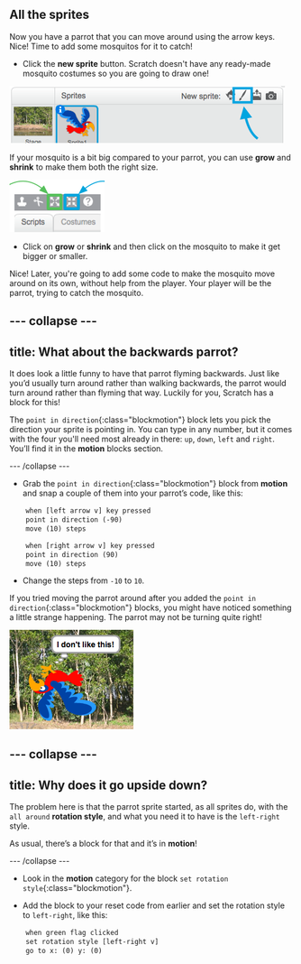 ## All the sprites

Now you have a parrot that you can move around using the arrow keys. Nice! Time to add some mosquitos for it to catch!

+ Click the **new sprite** button. Scratch doesn't have any ready-made mosquito costumes so you are going to draw one!

![](images/spritesPaintNew.png)

If your mosquito is a bit big compared to your parrot, you can use **grow** and **shrink** to make them both the right size. 

![](images/sprites2.png)

+ Click on **grow** or **shrink** and then click on the mosquito to make it get bigger or smaller.

Nice! Later, you're going to add some code to make the mosquito move around on its own, without help from the player. Your player will be the parrot, trying to catch the mosquito.

--- collapse ---
---
title: What about the backwards parrot?
---

It does look a little funny to have that parrot flyming backwards. Just like you’d usually turn around rather than walking backwards, the parrot would turn around rather than flyming that way. Luckily for you, Scratch has a block for this!

The `point in direction`{:class="blockmotion"} block lets you pick the direction your sprite is pointing in. You can type in any number, but it comes with the four you'll need most already in there: `up`, `down`, `left` and `right`. You’ll find it in the **motion** blocks section. 

--- /collapse ---

+ Grab the `point in direction`{:class="blockmotion"} block from **motion** and snap a couple of them into your parrot’s code, like this: 

```blocks
    when [left arrow v] key pressed
    point in direction (-90)
    move (10) steps
```

```blocks
    when [right arrow v] key pressed
    point in direction (90)
    move (10) steps
```

+ Change the steps from `-10` to `10`.

If you tried moving the parrot around after you added the `point in direction`{:class="blockmotion"} blocks, you might have noticed something a little strange happening. The parrot may not be turning quite right! 

![Upside down parrot](images/spritesUpsideDown.png)

--- collapse ---
---
title: Why does it go upside down?
---

The problem here is that the parrot sprite started, as all sprites do, with the `all around` **rotation style**, and what you need it to have is the `left-right` style.

As usual, there’s a block for that and it’s in **motion**! 

--- /collapse ---

+ Look in the **motion** category for the block `set rotation style`{:class="blockmotion"}.

+ Add the block to your reset code from earlier and set the rotation style to `left-right`, like this: 

```blocks
    when green flag clicked
    set rotation style [left-right v]
    go to x: (0) y: (0)
```
